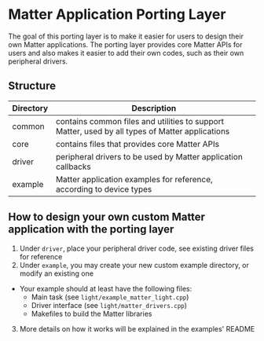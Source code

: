 # Matter Application Porting Layer

The goal of this porting layer is to make it easier for users to design their own Matter applications. The porting layer provides core Matter APIs for users and also makes it easier to add their own codes, such as their own peripheral drivers.

## Structure
| Directory | Description |
| ----------- | ----------- |
| common | contains common files and utilities to support Matter, used by all types of Matter applications |
| core | contains files that provides core Matter APIs |
| driver | peripheral drivers to be used by Matter application callbacks |
| example | Matter application examples for reference, according to device types |

## How to design your own custom Matter application with the porting layer
1. Under `driver`, place your peripheral driver code, see existing driver files for reference
2. Under `example`, you may create your new custom example directory, or modify an existing one
  - Your example should at least have the following files:
    - Main task (see `light/example_matter_light.cpp`)
    - Driver interface (see `light/matter_drivers.cpp`)
    - Makefiles to build the Matter libraries
3. More details on how it works will be explained in the examples' README
